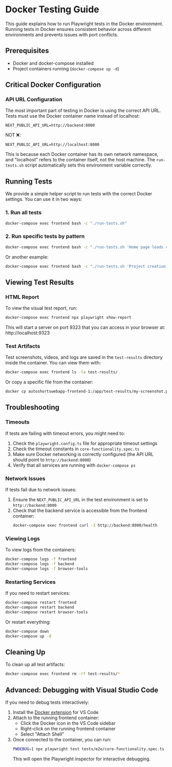 # Docker Testing Guide

This guide explains how to run Playwright tests in the Docker environment. Running tests in Docker ensures consistent behavior across different environments and prevents issues with port conflicts.

## Prerequisites

- Docker and docker-compose installed
- Project containers running (`docker-compose up -d`)

## Critical Docker Configuration

### API URL Configuration

The most important part of testing in Docker is using the correct API URL. Tests must use the Docker container name instead of localhost:

```
NEXT_PUBLIC_API_URL=http://backend:8000
```

NOT ❌:
```
NEXT_PUBLIC_API_URL=http://localhost:8000
```

This is because each Docker container has its own network namespace, and "localhost" refers to the container itself, not the host machine. The `run-tests.sh` script automatically sets this environment variable correctly.

## Running Tests

We provide a simple helper script to run tests with the correct Docker settings. You can use it in two ways:

### 1. Run all tests

```bash
docker-compose exec frontend bash -c "./run-tests.sh"
```

### 2. Run specific tests by pattern

```bash
docker-compose exec frontend bash -c "./run-tests.sh 'Home page loads correctly'"
```

Or another example:

```bash
docker-compose exec frontend bash -c "./run-tests.sh 'Project creation'"
```

## Viewing Test Results

### HTML Report

To view the visual test report, run:

```bash
docker-compose exec frontend npx playwright show-report
```

This will start a server on port 9323 that you can access in your browser at: http://localhost:9323

### Test Artifacts

Test screenshots, videos, and logs are saved in the `test-results` directory inside the container. You can view them with:

```bash
docker-compose exec frontend ls -la test-results/
```

Or copy a specific file from the container:

```bash
docker cp autoshortswebapp-frontend-1:/app/test-results/my-screenshot.png ./
```

## Troubleshooting

### Timeouts

If tests are failing with timeout errors, you might need to:

1. Check the `playwright.config.ts` file for appropriate timeout settings
2. Check the timeout constants in `core-functionality.spec.ts`
3. Make sure Docker networking is correctly configured (the API URL should point to `http://backend:8000`)
4. Verify that all services are running with `docker-compose ps`

### Network Issues

If tests fail due to network issues:

1. Ensure the `NEXT_PUBLIC_API_URL` in the test environment is set to `http://backend:8000`
2. Check that the backend service is accessible from the frontend container:
   ```bash
   docker-compose exec frontend curl -I http://backend:8000/health
   ```

### Viewing Logs

To view logs from the containers:

```bash
docker-compose logs -f frontend
docker-compose logs -f backend
docker-compose logs -f browser-tools
```

### Restarting Services

If you need to restart services:

```bash
docker-compose restart frontend
docker-compose restart backend
docker-compose restart browser-tools
```

Or restart everything:

```bash
docker-compose down
docker-compose up -d
```

## Cleaning Up

To clean up all test artifacts:

```bash
docker-compose exec frontend rm -rf test-results/*
```

## Advanced: Debugging with Visual Studio Code

If you need to debug tests interactively:

1. Install the [Docker extension](https://marketplace.visualstudio.com/items?itemName=ms-azuretools.vscode-docker) for VS Code
2. Attach to the running frontend container:
   - Click the Docker icon in the VS Code sidebar
   - Right-click on the running frontend container
   - Select "Attach Shell"
3. Once connected to the container, you can run:
   ```bash
   PWDEBUG=1 npx playwright test tests/e2e/core-functionality.spec.ts
   ```
   This will open the Playwright inspector for interactive debugging. 